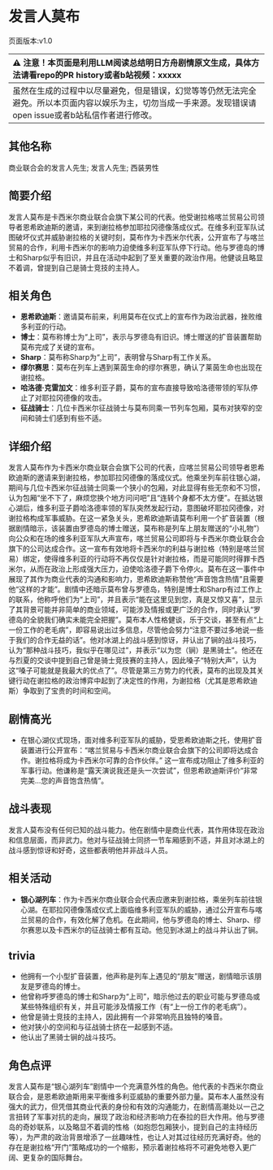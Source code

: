 # 发言人莫布
页面版本:v1.0
 

| :warning: 注意！本页面是利用LLM阅读总结明日方舟剧情原文生成，具体方法请看repo的PR history或者b站视频：xxxxx           |
|:----------------------------|
| 虽然在生成的过程中以尽量避免，但是错误，幻觉等等仍然无法完全避免。所以本页面内容以娱乐为主，切勿当成一手来源。发现错误请open issue或者b站私信作者进行修改。|



## 其他名称
商业联合会的发言人先生; 发言人先生; 西装男性
## 简要介绍
发言人莫布是卡西米尔商业联合会旗下某公司的代表。他受谢拉格喀兰贸易公司领导者恩希欧迪斯的邀请，来到谢拉格参加耶拉冈德像落成仪式。在维多利亚军队试图破坏仪式并威胁谢拉格的关键时刻，莫布作为卡西米尔代表，公开宣布了与喀兰贸易的合作，利用卡西米尔的影响力迫使维多利亚军队停下行动。他与罗德岛的博士和Sharp似乎有旧识，并且在活动中起到了至关重要的政治作用。他健谈且略显不着调，曾提到自己是骑士竞技的主持人。
## 相关角色
-   **恩希欧迪斯**：邀请莫布前来，利用莫布在仪式上的宣布作为政治武器，挫败维多利亚的行动。
-   **博士**：莫布称博士为“上司”，表示与罗德岛有旧识。博士赠送的扩音装置帮助莫布完成了关键的宣布。
-   **Sharp**：莫布称Sharp为“上司”，表明曾与Sharp有工作关系。
-   **缪尔赛思**：莫布在列车上遇到莱茵生命的缪尔赛思，确认了莱茵生命也出现在谢拉格。
-   **哈洛德·克雷加文**：维多利亚子爵，莫布的宣布直接导致哈洛德带领的军队停止了对耶拉冈德像的攻击。
-   **征战骑士**：几位卡西米尔征战骑士与莫布同乘一节列车包厢，莫布对狭窄的空间和骑士们感到有些不适。
## 详细介绍
发言人莫布作为卡西米尔商业联合会旗下公司的代表，应喀兰贸易公司领导者恩希欧迪斯的邀请来到谢拉格，参加耶拉冈德像的落成仪式。他乘坐列车前往银心湖，期间与几位卡西米尔征战骑士同乘一个狭小的包厢，对此显得有些无奈和不习惯，认为包厢“坐不下了，麻烦您换个地方问问吧”且“连转个身都不太方便”。在抵达银心湖后，维多利亚子爵哈洛德率领的军队突然发起行动，意图破坏耶拉冈德像，对谢拉格构成军事威胁。在这一紧急关头，恩希欧迪斯请莫布利用一个扩音装置（根据剧情暗示，该装置由罗德岛的博士赠送，莫布称是列车上朋友赠送的“小礼物”）向公众和在场的维多利亚军队大声宣布，喀兰贸易公司即将与卡西米尔商业联合会旗下的公司达成合作。这一宣布有效地将卡西米尔的利益与谢拉格（特别是喀兰贸易）绑定，使得维多利亚的行动将不再仅仅是针对谢拉格，而是可能同时得罪卡西米尔，从而在政治上形成强大压力，迫使哈洛德子爵下令停火。莫布在这一事件中展现了其作为商业代表的沟通和影响力，恩希欧迪斯称赞他“声音饱含热情”且需要他“这样的才能”。剧情中还暗示莫布曾与罗德岛，特别是博士和Sharp有过工作上的联系，他称呼他们为“上司”，并且表示“能在这里见到您，真是又惊又喜”，显示了其背景可能并非简单的商业领域，可能涉及情报或更广泛的合作，同时承认“罗德岛的全貌我们确实未能完全把握”。莫布本人性格健谈，乐于交谈，甚至有点“上一份工作的老毛病”，即容易说出过多信息，尽管他会努力“注意不要过多地说一些于我们的合作无益的话”。他对冰湖上的战斗感到惊讶，并认出了锏的战斗技巧，认为“那种战斗技巧，我似乎在哪见过”，并表示“以为您（锏）是黑骑士”。他还在与烈夏的交谈中提到自己曾是骑士竞技赛的主持人，因此嗓子“特别大声”，认为这“嗓子可能就是我最大的优点了”。尽管是第三方势力的代表，莫布的出现及其关键行动在谢拉格的政治博弈中起到了决定性的作用，为谢拉格（尤其是恩希欧迪斯）争取到了宝贵的时间和空间。
## 剧情高光
*   在银心湖仪式现场，面对维多利亚军队的威胁，受恩希欧迪斯之托，使用扩音装置进行公开宣布：“喀兰贸易与卡西米尔商业联合会旗下的公司即将达成合作。谢拉格将成为卡西米尔可靠的合作伙伴。” 这一宣布成功阻止了维多利亚的军事行动。他谦称是“露天演说我还是头一次尝试”，但恩希欧迪斯评价“非常完美...您的声音饱含热情”。
## 战斗表现
发言人莫布没有任何已知的战斗能力。他在剧情中是商业代表，其作用体现在政治和信息层面，而非武力。他对与征战骑士同挤一节车厢感到不适，并且对冰湖上的战斗感到惊讶和好奇，这些都表明他并非战斗人员。
## 相关活动
-   **银心湖列车**：作为卡西米尔商业联合会代表应邀来到谢拉格，乘坐列车前往银心湖。在耶拉冈德像落成仪式上面临维多利亚军队的威胁，通过公开宣布与喀兰贸易的合作，有效化解了危机。在此期间，他与罗德岛的博士、Sharp、缪尔赛思以及卡西米尔的征战骑士都有互动。他见到冰湖上的战斗并认出了锏。
## trivia
*   他拥有一个小型扩音装置，他声称是列车上遇见的“朋友”赠送，剧情暗示该朋友是罗德岛的博士。
*   他曾称呼罗德岛的博士和Sharp为“上司”，暗示他过去的职业可能与罗德岛或某些特殊组织有关，并且可能涉及情报工作（有“上一份工作的老毛病”）。
*   他曾是骑士竞技的主持人，因此拥有一个非常响亮且独特的嗓音。
*   他对狭小的空间和与征战骑士挤在一起感到不适。
*   他认出了黑骑士锏的战斗技巧。
## 角色点评
发言人莫布是“银心湖列车”剧情中一个充满意外性的角色。他代表的卡西米尔商业联合会，是恩希欧迪斯用来平衡维多利亚威胁的重要外部力量。莫布本人虽然没有强大的武力，但凭借其商业代表的身份和有效的沟通能力，在剧情高潮处以一己之言扭转了军事对抗的走向，展现了政治和经济影响力在泰拉的巨大作用。他与罗德岛的奇妙联系，以及略显不着调的性格（如抱怨包厢狭小，提到自己的主持经历等），为严肃的政治背景增添了一丝趣味性，也让人对其过往经历充满好奇。他的存在是谢拉格“开门”策略成功的一个缩影，预示着谢拉格将不可避免地卷入更广阔、更复杂的国际舞台。